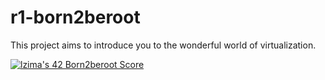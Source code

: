 # r1-born2beroot
This project aims to introduce you to the wonderful world of virtualization.


[![lzima's 42 Born2beroot Score](https://badge42.vercel.app/api/v2/cl1nk4f8f004009lb75fyii0c/project/2431950)](https://github.com/JaeSeoKim/badge42)
